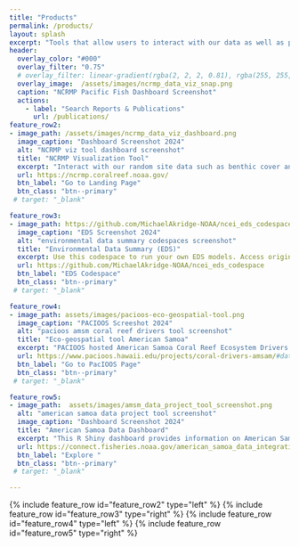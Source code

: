 ```yaml
---
title: "Products"
permalink: /products/
layout: splash
excerpt: "Tools that allow users to interact with our data as well as products developed by the Ecosystem Sciences Division (ESD)."
header:
  overlay_color: "#000"
  overlay_filter: "0.75" 
  # overlay_filter: linear-gradient(rgba(2, 2, 2, 0.81), rgba(255, 255, 255, 0.75),rgba(2, 2, 2, 0.81))
  overlay_image:  /assets/images/ncrmp_data_viz_snap.png
  caption: "NCRMP Pacific Fish Dashboard Screenshot"
  actions:
    - label: "Search Reports & Publications"
      url: /publications/
feature_row2:
- image_path: /assets/images/ncrmp_data_viz_dashboard.png
  image_caption: "Dashboard Screenshot 2024"  
  alt: "NCRMP viz tool dashboard screenshot"
  title: "NCRMP Visualization Tool"
  excerpt: "Interact with our random site data such as benthic cover and fish diversity and biomass by selecting a Pacific dashboard."
  url: https://ncrmp.coralreef.noaa.gov/
  btn_label: "Go to Landing Page"
  btn_class: "btn--primary"
 # target: "_blank"

feature_row3:
- image_path: https://github.com/MichaelAkridge-NOAA/ncei_eds_codespace/raw/main/docs/02.png
  image_caption: "EDS Screenshot 2024"  
  alt: "environmental data summary codespaces screenshot"
  title: "Environmental Data Summary (EDS)"
  excerpt: Use this codespace to run your own EDS models. Access original repository <a href ="https://github.com/krtanaka/ncei_eds" target ="_blank">here</a>.
  url: https://github.com/MichaelAkridge-NOAA/ncei_eds_codespace
  btn_label: "EDS Codespace"
  btn_class: "btn--primary"  
 # target: "_blank"

feature_row4:
- image_path: assets/images/pacioos-eco-geospatial-tool.png
  image_caption: "PACIOOS Screeshot 2024"  
  alt: "pacioos amsm coral reef drivers tool screenshot"
  title: "Eco-geospatial tool American Samoa"
  excerpt: "PACIOOS hosted American Samoa Coral Reef Ecosystem Drivers tool from data gathered by the Ecosystem Sciences Division (ESD)"
  url: https://www.pacioos.hawaii.edu/projects/coral-drivers-amsam/#data
  btn_label: "Go to PacIOOS Page"
  btn_class: "btn--primary"
 # target: "_blank"

feature_row5:
- image_path:  assets/images/amsm_data_project_tool_screenshot.png
  alt: "american samoa data project tool screenshot"
  image_caption: "Dashboard Screenshot 2024"  
  title: "American Samoa Data Dashboard"
  excerpt: "This R Shiny dashboard provides information on American Samoa coral reef monitoring programs, data collection methods, and site-specific location data. Benthic cover, coral reef fish surveys, and environmental data can easily be displayed in interactive ways to support and inform American Samoa coral reef stewardship."
  url: https://connect.fisheries.noaa.gov/american_samoa_data_integration/
  btn_label: "Explore "
  btn_class: "btn--primary"
 # target: "_blank"

---
```

{% include feature_row id="feature_row2" type="left" %}
{% include feature_row id="feature_row3" type="right" %}
{% include feature_row id="feature_row4" type="left" %}
{% include feature_row id="feature_row5" type="right" %}
